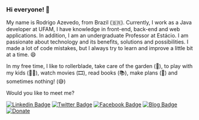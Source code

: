 ### Hi everyone! 👋

My name is Rodrigo Azevedo, from Brazil (🇧🇷). Currently, I work as a Java developer at UFAM, I have knowledge in front-end, back-end and web applications. In addition, I am an undergraduate Professor at Estácio. I am passionate about technology and its benefits, solutions and possibilities. I made a lot of code mistakes, but I always try to learn and improve a little bit at a time. 😄

In my free time, I like to rollerblade, take care of the garden (🌱), to play with my kids (👧‍👦), watch movies (🎞️), read books (📚), make plans (🤔) and sometimes nothing! (😅)

Would you like to meet me?

[![Linkedin Badge](https://img.shields.io/badge/-LinkedIn-blue?style=flat-square&logo=Linkedin&logoColor=white&link=https://www.linkedin.com/in/razevedocosta14)](https://www.linkedin.com/in/rodrigoazevedo14/)
[![Twitter Badge](https://img.shields.io/badge/-Twitter-1ca0f1?style=flat-square&labelColor=1ca0f1&logo=twitter&logoColor=white&link=https://twitter.com/razevedocosta)](https://twitter.com/razevedocosta)
[![Facebook Badge](https://img.shields.io/badge/-Facebook-darkblue?style=flat-square&logo=Facebook&logoColor=white&link=https://www.facebook.com/razevedocosta)](https://www.facebook.com/razevedocosta)
[![Blog Badge](https://img.shields.io/badge/Blog-depoisdomeio-black)](https://depoisdomeio.com/)
[![Donate](https://img.shields.io/badge/$-formuladastiaras-ff69b4.svg?style=flat)](http://formuladastiaras.com.br/)

<!--
**razevedocosta/razevedocosta** is a ✨ _special_ ✨ repository because its `README.md` (this file) appears on your GitHub profile.

Here are some ideas to get you started:

- 🔭 I’m currently working on ...
-  I’m currently learning ...
- 👯 I’m looking to collaborate on ...
-  I’m looking for help with ...
-  Ask me about ...
- 📫 How to reach me: ...
-  Pronouns: ...
- ⚡ Fun fact: ...
-->
